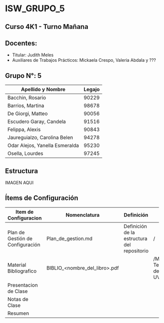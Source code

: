 # ISW_GRUPO_5
## Curso 4K1 - Turno Mañana
## Docentes:
- Titular: Judith Meles
- Auxiliares de Trabajos Prácticos: Mickaela Crespo, Valeria Abdala y ???

## Grupo N°: 5
| Apellido y Nombre | Legajo |
|--------------|------|
| Bacchin, Rosario | 90229 |
| Barrios, Martina | 98678 |
| De Giorgi, Matteo | 90056 |
| Escudero Garay, Candela | 91516 |
| Felippa, Alexis | 90843 |
| Jaureguialzo, Carolina Belen | 94278 |
| Odar Alejos, Yanella Esmeralda | 95230 |
| Osella, Lourdes | 97245 |

## Estructura
IMAGEN AQUI

## Ítems de Configuración
| Item de Configuracion | Nomenclatura | Definición | Ubicación |
|-----------------------|--------------|------------|-----------|
| Plan de Gestión de Configuración | Plan_de_gestion.md | Definición de la estructura del repositorio | / |
| Material Bibliografico | BIBLIO_<nombre_del_libro>.pdf |  | /Material Teórico/Material de la UV/Bibliografía |
| Presentacion de Clase | 
| Notas de Clase |
| Resumen |



